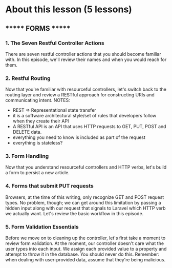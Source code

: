 # About this lesson (5 lessons)

## ***** FORMS *****
### 1. The Seven Restful Controller Actions 
There are seven restful controller actions that you should become familiar with. In this episode, we'll review their names and when you would reach for them.

### 2. Restful Routing
Now that you're familiar with resourceful controllers, let's switch back to the routing layer and review a RESTful approach for constructing URIs and communicating intent.
NOTES:
- REST => Representational state transfer
- it is a software architectural style/set of rules that developers follow when they create their API
- A RESTful API is an API that uses HTTP requests to GET, PUT, POST and DELETE data.
- everything you need to know is included as part of the request
- everything is stateless?

### 3. Form Handling
Now that you understand resourceful controllers and HTTP verbs, let's build a form to persist a new article.

### 4. Forms that submit PUT requests
Browsers, at the time of this writing, only recognize GET and POST request types. No problem, though; we can get around this limitation by passing a hidden input along with our request that signals to Laravel which HTTP verb we actually want. Let's review the basic workflow in this episode.

### 5. Form Validation Essentials
Before we move on to cleaning up the controller, let's first take a moment to review form validation. At the moment, our controller doesn't care what the user types into each input. We assign each provided value to a property and attempt to throw it in the database. You should never do this. Remember: when dealing with user-provided data, assume that they're being malicious.
